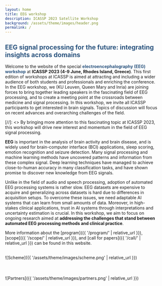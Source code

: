 ```yaml
---
layout: home
title: EEG workshop
description: ICASSP 2023 Satellite Workshop
background: /assets/theme/images/header.png
permalink: /
---
```



## **<span style="color:#2B547E">EEG signal processing for the future: integrating insights across domains</span>**

Welcome to the website of the special **<span style="color:#2B547E">electroencephalography (EEG) workshop</span>** at **ICASSP 2023 (4-9 June, Rhodes Island, Greece)**. This first edition of workshops at ICASSP is aimed at attracting and including a wider audience of both students and professionals and enriching the conference. In the EEG workshop, we (KU Leuven, Queen Mary and Inria) are joining forces to bring together leading speakers in the fascinating field of EEG processing, and to create a meeting point at the crossroads between medicine and signal processing. In this workshop, we invite all ICASSP participants to get interested in brain signals. Topics of discussion will focus on recent advances and overarching challenges of the field.


[//]: <> By bringing more attention to this fascinating topic at ICASSP 2023, this workshop will drive new interest and momentum in the field of EEG signal processing.

**EEG** is important in the analysis of brain activity and brain disease, and is widely used for brain-computer interface (BCI) applications, sleep scoring, emotion recognition and seizure detection. Many signal processing and machine learning methods have uncovered patterns and information from these complex signal. Deep learning techniques have managed to achieve close-to-human accuracy in many classification tasks, and have shown promise to discover new knowledge from EEG signals.

Unlike in the field of audio and speech processing, adoption of automated EEG processing systems is rather slow. EEG datasets are expensive to acquire and generalizing across datasets is hard due to differences in acquisition setups. To overcome these issues, we need adaptable AI systems that can learn from small amounts of data. Moreover, in high-stakes clinical applications, trust in AI systems through interpretations and uncertainty estimation is crucial. In this workshop, we aim to focus on ongoing research aimed at **addressing the challenges that stand between automated EEG processing methods and clinical practice**. 



More information about the [program]({{ '/program/' | relative_url }}), [scope]({{ '/scope/' | relative_url }}), and [call for papers]({{ '/call/' | relative_url }}) can be found in this website.

\
![Scheme]({{ '/assets/theme/images/scheme.png' | relative_url }})
\
\
\
\
![Partners]({{ '/assets/theme/images/partners.png' | relative_url }})
